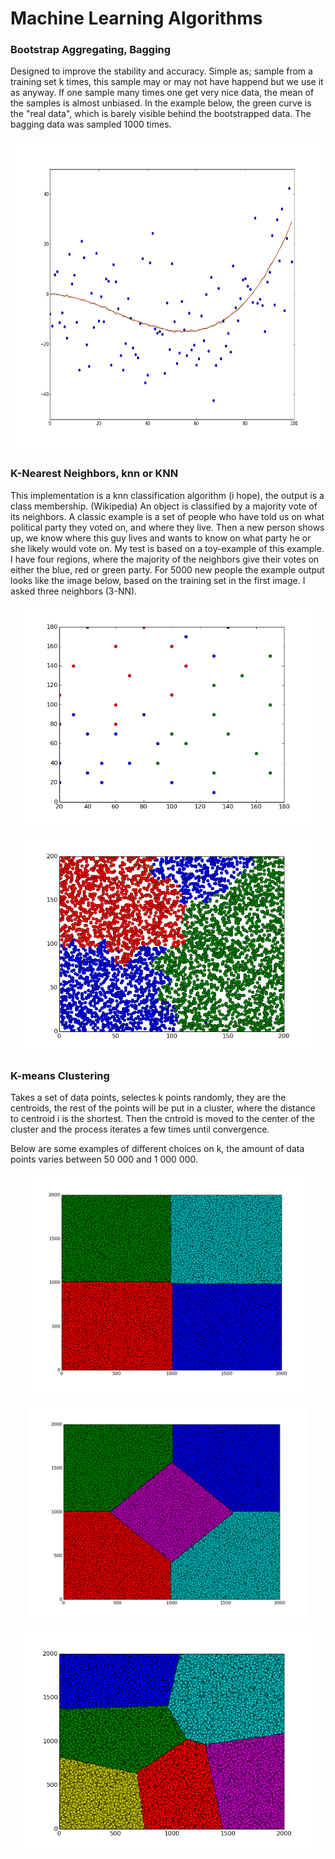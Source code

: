Machine Learning Algorithms
===================================

### Bootstrap Aggregating, Bagging
Designed to improve the stability and accuracy. Simple as; sample from a training set k times, this sample may or may not have happend but we use it as anyway. If one sample many times one get very nice data, the mean of the samples is almost unbiased.
In the example below, the green curve is the "real data", which is barely visible behind the bootstrapped data. The bagging data was sampled 1000 times.

<p align="center">
<img src="images/bagging1.png" height="500" alt="Screenshot"/>
</p>



### K-Nearest Neighbors, knn or KNN
This implementation is a knn classification algorithm (i hope), the output is a class membership. (Wikipedia) An object is classified by a majority vote of its neighbors.
A classic example is a set of people who have told us on what political party they voted on, and where they live. Then a new person shows up, we know where this guy lives and wants to know on what party he or she likely would vote on. 
My test is based on a toy-example of this example. I have four regions, where the majority of the neighbors give their votes on either the blue, red or green party. For 5000 new people the example output looks like the image below, based on the training set in the first image. I asked three neighbors (3-NN).

<p align="center">
<img src="images/knn_training.png" height="350" alt="Screenshot"/>
</p>

<p align="center">
<img src="images/knn3.png" height="350" alt="Screenshot"/>
</p>


### K-means Clustering
Takes a set of data points, selectes k points randomly, they are the centroids, the rest of the points will be put in a cluster, where the distance to centroid i is the shortest. Then the cntroid is moved to the center of the cluster and the process iterates a few times until convergence.

Below are some examples of different choices on k, the amount of data points varies between 50 000 and 1 000 000.

<p align="center">
<img src="images/kmeans5.png" height="350" alt="Screenshot"/>
</p>

<p align="center">
<img src="images/kmeans4.png" height="350" alt="Screenshot"/>
</p>

<p align="center">
<img src="images/kmeans2.png" height="350" alt="Screenshot"/>
</p>
